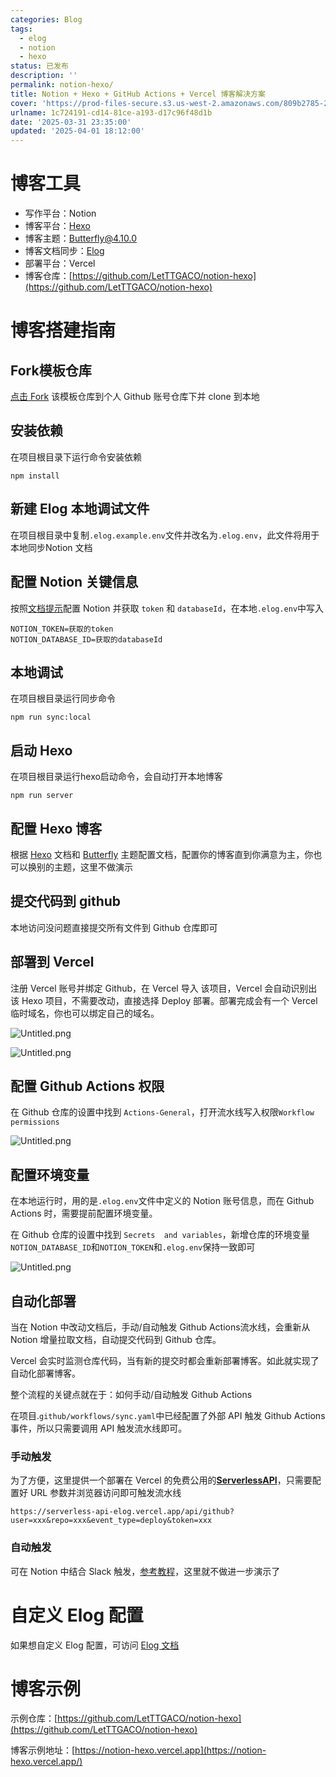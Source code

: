 ```yaml
---
categories: Blog
tags:
  - elog
  - notion
  - hexo
status: 已发布
description: ''
permalink: notion-hexo/
title: Notion + Hexo + GitHub Actions + Vercel 博客解决方案
cover: 'https://prod-files-secure.s3.us-west-2.amazonaws.com/809b2785-2afd-42d1-9139-e6f17eaa52c1/dc3ab2f7-66cb-4a5c-91bd-0c775b8e2aa5/%E5%B9%BD%E7%81%B5%E5%85%AC%E4%B8%BB.jpg?X-Amz-Algorithm=AWS4-HMAC-SHA256&X-Amz-Content-Sha256=UNSIGNED-PAYLOAD&X-Amz-Credential=ASIAZI2LB466254MA6NH%2F20250401%2Fus-west-2%2Fs3%2Faws4_request&X-Amz-Date=20250401T104632Z&X-Amz-Expires=3600&X-Amz-Security-Token=IQoJb3JpZ2luX2VjEFMaCXVzLXdlc3QtMiJIMEYCIQCLe5wMXQDyNOiSb6SXED61o2urB%2BNY8azgx%2FzOR8FVpQIhANHC9cVMIYa%2Bhn1miEBEnFaV1nYC%2FUoSwkuUwhB0pNplKogECLz%2F%2F%2F%2F%2F%2F%2F%2F%2F%2FwEQABoMNjM3NDIzMTgzODA1Igzea%2B9IWnk6GFw43A0q3AO1X9VNDwem3P8oY61XZeUmLoLUiI%2FxLpKhbgXX8AGY3EcWVX72iO9bnJlYFZpjHd8V5TVl2XcNo10Y9hqqBnjHTEyQRc5mE7c1Lw35kEMMtnKEDNbAa2VGEOF83leRMI2SSuzuFDGlJhI9SGyrD7DwamSBC7lI89QhApDgViO6febWirVae8UKRcNqupsnI0XzO60R5kmMGQ%2B35w11Y%2BCyNVrFtwm14JNvLiW%2Fvy5lpzP3V9sfqX%2BTjNgNa97YTY1eFqPXxztccUfbIGECIVVic5Qmp09YuFaxakN1eJV%2BidYzhcxeHESPE1qtnJ3YI0zNXEUP6Eh7i4l7MMAfnWBZpDGV1Z4VFxevGDFusWOV8IERJ5NPM3YDZGTyQOYSg6shIhqd60VTpyb3Z4nsWMSpJS3KqR1TGZaz%2BvQj9X%2BHzRWXiNkxRHx9gtTXKKrPqPblyJeAGbo9uia4FBJoc9iKCFZFRwJ8o1CliLSN5nYYy7EJRx8Z6jsDCPqYmZz2RhLIouRrqtUiRVaawyNxlUE31lYuoT86Y%2BtlM9kz2rYIjt2hgt0BgP%2BmFCGdJpqMXahkg0b4LT0kxTAePLldsgCZ9jgEL0ucMpttkFiLhOATclwnWi24UA8gCcAdtjDDg6%2B%2FBjqkAcnadb5IhyVUbyIRK%2F%2FD2iskOS%2FGO1I37eZQ3uZCZ3nlZQN6KGukVHn%2BvoB%2Fkkx7lMN7j%2FUfSUzgvJb18huF08ZMARBq%2B41tR24gQU1f%2BKmUxhDx9N%2BlkPCBU%2BLG09NEMbSLGa60pWog%2BmG4VBdsjo5IrrlIoecB2vBIvyro27fSuhENSaZ%2F6XunVzOamhPLsv4b5riqXDlTV2QMc8Db%2FDx64%2Bn8&X-Amz-Signature=f8ca1225a334e6bb628f85ca8d13fdd38273f5aaedab8c97a62b4246b388c2dc&X-Amz-SignedHeaders=host&x-id=GetObject'
urlname: 1c724191-cd14-81ce-a193-d17c96f48d1b
date: '2025-03-31 23:35:00'
updated: '2025-04-01 18:12:00'
---
```


# 博客工具

- 写作平台：Notion
- 博客平台：[Hexo](https://hexo.io/)
- 博客主题：[Butterfly@4.10.0](https://github.com/jerryc127/hexo-theme-butterfly)
- 博客文档同步：[Elog](https://github.com/LetTTGACO/elog)
- 部署平台：Vercel
- 博客仓库：[https://github.com/LetTTGACO/notion-hexo](https://github.com/LetTTGACO/notion-hexo)

# 博客搭建指南


## Fork模板仓库


[点击 Fork](https://github.com/elog-x/notion-hexo/fork) 该模板仓库到个人 Github 账号仓库下并 clone 到本地


## 安装依赖


在项目根目录下运行命令安装依赖


```shell
npm install
```


## 新建 Elog 本地调试文件


在项目根目录中复制`.elog.example.env`文件并改名为`.elog.env`，此文件将用于本地同步Notion 文档


## 配置 Notion 关键信息


按照[文档提示](https://elog.1874.cool/notion/gvnxobqogetukays#notion)配置 Notion 并获取 `token` 和 `databaseId`，在本地`.elog.env`中写入


```plain text
NOTION_TOKEN=获取的token
NOTION_DATABASE_ID=获取的databaseId
```


## 本地调试


在项目根目录运行同步命令


```shell
npm run sync:local
```


## 启动 Hexo


在项目根目录运行hexo启动命令，会自动打开本地博客


```shell
npm run server
```


## 配置 Hexo 博客


根据 [Hexo](https://hexo.io/) 文档和 [Butterfly](https://github.com/jerryc127/hexo-theme-butterfly) 主题配置文档，配置你的博客直到你满意为主，你也可以换别的主题，这里不做演示


## 提交代码到 github


本地访问没问题直接提交所有文件到 Github 仓库即可


## 部署到 Vercel


注册 Vercel 账号并绑定 Github，在 Vercel 导入 该项目，Vercel 会自动识别出该 Hexo 项目，不需要改动，直接选择 Deploy 部署。部署完成会有一个 Vercel 临时域名，你也可以绑定自己的域名。


![Untitled.png](../../docs/images/c283a83904894fe6bfaa24584cb6a86a.png)


![Untitled.png](../../docs/images/eceaaa23506d5f0d9210e8aa61d60205.png)


## 配置 Github Actions 权限


在 Github 仓库的设置中找到 `Actions-General`，打开流水线写入权限`Workflow permissions`


![Untitled.png](../../docs/images/53b8359150ff5294ad1e88d4638940eb.png)


## 配置环境变量


在本地运行时，用的是`.elog.env`文件中定义的 Notion 账号信息，而在 Github Actions 时，需要提前配置环境变量。


在 Github 仓库的设置中找到 `Secrets  and variables`，新增仓库的环境变量`NOTION_DATABASE_ID`和`NOTION_TOKEN`和`.elog.env`保持一致即可


![Untitled.png](../../docs/images/1c753720f799016f8edb30176253f472.png)


## 自动化部署


当在 Notion 中改动文档后，手动/自动触发 Github Actions流水线，会重新从 Notion 增量拉取文档，自动提交代码到 Github 仓库。


Vercel 会实时监测仓库代码，当有新的提交时都会重新部署博客。如此就实现了自动化部署博客。


整个流程的关键点就在于：如何手动/自动触发 Github Actions


在项目.`github/workflows/sync.yaml`中已经配置了外部 API 触发 Github Actions 事件，所以只需要调用 API 触发流水线即可。


### 手动触发


为了方便，这里提供一个部署在 Vercel 的免费公用的[**ServerlessAPI**](https://github.com/elog-x/serverless-api)，只需要配置好 URL 参数并浏览器访问即可触发流水线


```shell
https://serverless-api-elog.vercel.app/api/github?user=xxx&repo=xxx&event_type=deploy&token=xxx
```


### 自动触发


可在 Notion 中结合 Slack 触发，[参考教程](https://elog.1874.cool/notion/vy55q9xwlqlsfrvk)，这里就不做进一步演示了


# 自定义 Elog 配置


如果想自定义 Elog 配置，可访问 [Elog 文档](https://elog.1874.cool/)


# 博客示例


示例仓库：[https://github.com/LetTTGACO/notion-hexo](https://github.com/LetTTGACO/notion-hexo)


博客示例地址：[https://notion-hexo.vercel.app](https://notion-hexo.vercel.app/)

